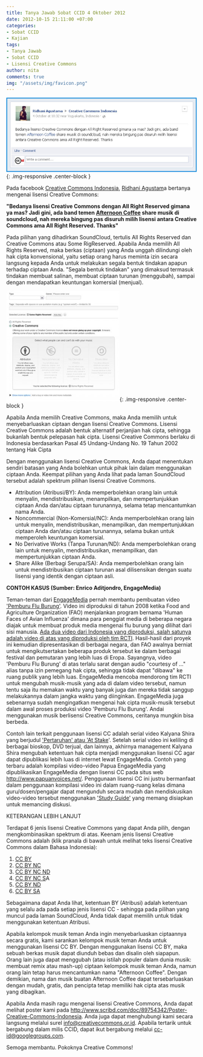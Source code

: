 ```yaml
---
title: Tanya Jawab Sobat CCID 4 Oktober 2012
date: 2012-10-15 21:11:00 +07:00
categories:
- Sobat CCID
- Kajian
tags:
- Tanya Jawab
- Sobat CCID
- Lisensi Creative Commons
author: nita
comments: true
img: "/assets/img/favicon.png"
---
```


![Pertanyaan-4-Oktober-2012.jpg](/uploads/Pertanyaan-4-Oktober-2012.jpg){: .img-responsive .center-block }

Pada facebook [Creative Commons Indonesia](http://http//www.facebook.com/CreativeCommonsIndonesia), [Ridhani Agustam](http://www.facebook.com/ridhani.agustama)a bertanya mengenai lisensi Creative Commons:

**"Bedanya lisensi Creative Commons dengan All Right Reserved gimana ya mas? Jadi gini, ada band temen [Afternoon Coffee](http://www.facebook.com/afternooncoffee.band) share musik di soundcloud, nah mereka bingung pas disuruh milih lisensi antara Creative Commons ama All Right Reserved. Thanks"**

Pada pilihan yang dihadirkan SoundCloud, tertulis All Rights Reserved dan Creative Commons atau Some RigReserved. Apabila Anda memilih All Rights Reserved, maka berkas (ciptaan) yang Anda unggah dilindungi oleh hak cipta konvensional, yaitu setiap orang harus meminta izin secara langsung kepada Anda untuk melakukan segala bentuk tindakan apapun terhadap ciptaan Anda. "Segala bentuk tindakan" yang dimaksud termasuk tindakan membuat salinan, membuat ciptaan turunan (menggubah), sampai dengan mendapatkan keuntungan komersial (menjual).

![CC-BY-SoundCloud-300x292.jpg](/uploads/CC-BY-SoundCloud-300x292.jpg){: .img-responsive .center-block }

Apabila Anda memilih Creative Commons, maka Anda memilih untuk menyebarluaskan ciptaan dengan lisensi Creative Commons. Lisensi Creative Commons adalah bentuk alternatif perjanjian hak cipta, sehingga bukanlah bentuk pelepasan hak cipta. Lisensi Creative Commons berlaku di Indonesia berdasarkan Pasal 45 Undang-Undang No. 19 Tahun 2002 tentang Hak Cipta

Dengan menggunakan lisensi Creative Commons, Anda dapat menentukan sendiri batasan yang Anda bolehkan untuk pihak lain dalam menggunakan ciptaan Anda. Keempat pilihan yang Anda lihat pada laman SoundCloud tersebut adalah spektrum pilihan lisensi Creative Commons.

* Attribution (Atribusi/BY): Anda memperbolehkan orang lain untuk menyalin, mendistribusikan, menampilkan, dan mempertunjukkan ciptaan Anda dan/atau ciptaan turunannya, selama tetap mencantumkan nama Anda.
* Noncommercial (Non-Komersial/NC): Anda memperbolehkan orang lain untuk menyalin, mendistribusikan, menampilkan, dan mempertunjukkan ciptaan Anda dan/atau ciptaan turunannya, selama bukan untuk memperoleh keuntungan komersial.
* No Derivative Works (Tanpa Turunan/ND): Anda memperbolehkan orang lain untuk menyalin, mendistribusikan, menampilkan, dan mempertunjukkan ciptaan Anda.
* Share Alike (Berbagi Serupa/SA): Anda memperbolehkan orang lain untuk mendistribusikan ciptaan turunan asal dilisensikan dengan suatu lisensi yang identik dengan ciptaan asli.

**CONTOH KASUS (Sumber: Enrico Aditjondro, EngageMedia)**

Teman-teman dari [EngageMedia](http://www.engagemedia.org/?set_language=id) pernah membantu pembuatan video ['Pemburu Flu Burung'](https://www.engagemedia.org/Members/faomedia/videos/bird_flu_hunter.m4v). Video ini diproduksi di tahun 2008 ketika Food and Agriculture Organization (FAO) menjalankan program bernama 'Human Faces of Avian Influenza' dimana para penggiat media di beberapa negara diajak untuk membuat produk media mengenai flu burung yang dilihat dari sisi manusia. [Ada dua video dari Indonesia yang diproduksi, salah satunya adalah video di atas yang diproduksi oleh tim RCTI](http://www.fao.org/avianflu/news/jakarta_291208.html). Hasil-hasil dari proyek ini kemudian dipresentasikan di berbagai negara, dan FAO awalnya berniat untuk mengikutsertakan beberapa produk tersebut ke dalam berbagai festival dan pemutaran yang lebih luas di Eropa. Sayangnya, video 'Pemburu Flu Burung' di atas terlalu sarat dengan audio "courtesy of ..." alias tanpa izin pemegang hak cipta, sehingga tidak dapat "dibawa" ke ruang publik yang lebih luas. EngageMedia mencoba mendorong tim RCTI untuk mengubah musik-musik yang ada di dalam video tersebut, namun tentu saja itu memakan waktu yang banyak juga dan mereka tidak sanggup melakukannya dalam jangka waktu yang diinginkan. EngageMedia juga sebenarnya sudah mengingatkan mengenai hak cipta musik-musik tersebut dalam awal proses produksi video 'Pemburu Flu Burung'. Andai menggunakan musik berlisensi Creative Commons, ceritanya mungkin bisa berbeda.

Contoh lain terkait penggunaan lisensi CC adalah serial video Kalyana Shira yang berjudul ['Pertaruhan' atau 'At Stake](https://www.engagemedia.org/Members/KalyanaShira/videos/PERTARUHAN.m4v/view)'. Setelah serial video ini keliling di berbagai bioskop, DVD terjual, dan lainnya, akhirnya management Kalyana Shira mengubah ketentuan hak cipta menjadi menggunakan lisensi CC agar dapat dipublikasi lebih luas di internet lewat EngageMedia. Contoh yang terbaru adalah kompilasi video-video Papua EngageMedia yang dipublikasikan EngageMedia dengan lisensi CC pada situs web http://www.papuanvoices.net/. Penggunaan lisensi CC ini justru bermanfaat dalam penggunaan kompilasi video ini dalam ruang-ruang kelas dimana guru/dosen/pengajar dapat mengunduh secara mudah dan mendiskusikan video-video tersebut menggunakan ['Study Guide'](http://www.papuanvoices.net/resources) yang memang disiapkan untuk memancing diskusi.

KETERANGAN LEBIH LANJUT

Terdapat 6 jenis lisensi Creative Commons yang dapat Anda pilih, dengan mengkombinasikan spektrum di atas. Keenam jenis lisensi Creative Commons adalah (klik pranala di bawah untuk melihat teks lisensi Creative Commons dalam Bahasa Indonesia):

1. [CC BY](http://wiki.creativecommons.org/Licenses/by/3.0LegalText_(Indonesian))
2. [CC BY NC](http://wiki.creativecommons.org/Licenses/by-nc/3.0LegalText_(Indonesian))
3. [CC BY NC ND](http://wiki.creativecommons.org/Licenses/by-nc-nd/3.0LegalText_(Indonesian))
4. [CC BY NC S](http://wiki.creativecommons.org/Licenses/by-nc-sa/3.0LegalText_(Indonesian))A
5. [CC BY ND](http://wiki.creativecommons.org/Licenses/by-nd/3.0LegalText_(Indonesian))
6. [CC BY SA](http://wiki.creativecommons.org/Licenses/by-sa/3.0LegalText_(Indonesian))

Sebagaimana dapat Anda lihat, ketentuan BY (Atribusi) adalah ketentuan yang selalu ada pada setiap jenis lisensi CC - sehingga pada pilihan yang muncul pada laman SoundCloud, Anda tidak dapat memilih untuk tidak menggunakan ketentuan Atribusi.

Apabila kelompok musik teman Anda ingin menyebarluaskan ciptaannya secara gratis, kami sarankan kelompok musik teman Anda untuk menggunakan lisensi CC BY. Dengan menggunakan lisensi CC BY, maka sebuah berkas musik dapat diunduh bebas dan disalin oleh siapapun. Orang lain juga dapat menggubah (atau istilah populer dalam dunia musik: membuat remix atau mash-up) ciptaan kelompok musik teman Anda, namun orang lain tetap harus mencantumkan nama "Afternoon Coffee". Dengan demikian, nama dan musik buatan Afternoon Coffee dapat tersebarluaskan dengan mudah, gratis, dan pencipta tetap memiliki hak cipta atas musik yang dibagikan.

Apabila Anda masih ragu mengenai lisensi Creative Commons, Anda dapat melihat poster kami pada http://www.scribd.com/doc/89754342/Poster-Creative-Commons-Indonesia. Anda juga dapat menghubungi kami secara langsung melalui surel info@creativecommons.or.id. Apabila tertarik untuk bergabung dalam milis CCID, dapat ikut bergabung melalui cc-id@googlegroups.com.

Semoga membantu. Pokoknya Creative Commons!
